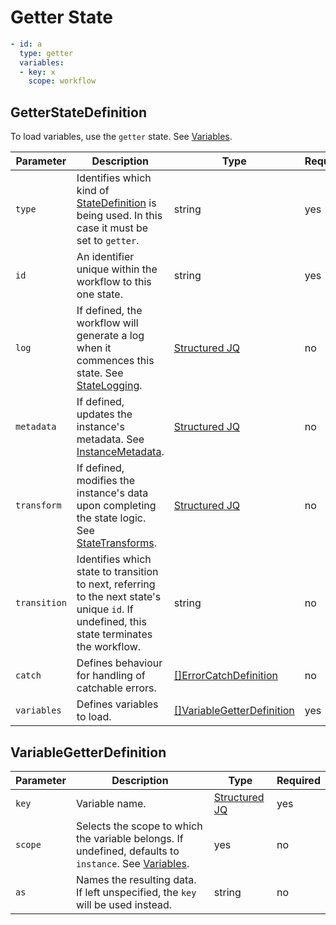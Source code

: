 # Getter State

```yaml
- id: a
  type: getter
  variables:
  - key: x 
    scope: workflow
```

## GetterStateDefinition

To load variables, use the `getter` state. See [Variables](../variables/variables.md).

| Parameter | Description | Type | Required |
| --- | --- | --- | --- |
| `type` | Identifies which kind of [StateDefinition](./states.md) is being used. In this case it must be set to `getter`. | string | yes | 
| `id` | An identifier unique within the workflow to this one state. | string | yes |
| `log` | If defined, the workflow will generate a log when it commences this state. See [StateLogging](./logging.md). | [Structured JQ](../instance-data/structured-jx.md) | no |
| `metadata` | If defined, updates the instance's metadata. See [InstanceMetadata](./metadata.md). | [Structured JQ](../instance-data/structured-jx.md) | no |
| `transform` | If defined, modifies the instance's data upon completing the state logic. See [StateTransforms](../instance-data/transforms.md). | [Structured JQ](../instance-data/structured-jx.md) | no |
| `transition` | Identifies which state to transition to next, referring to the next state's unique `id`. If undefined, this state terminates the workflow. | string | no |
| `catch` | Defines behaviour for handling of catchable errors.  | [[]ErrorCatchDefinition](./errors.md) | no |
| `variables` | Defines variables to load. | [[]VariableGetterDefinition](#VariableGetterDefinition) | yes |

## VariableGetterDefinition

| Parameter | Description | Type | Required |
| --- | --- | --- | --- |
| `key` | Variable name. | [Structured JQ](../instance-data/structured-jx.md) | yes |
| `scope` | Selects the scope to which the variable belongs. If undefined, defaults to `instance`. See [Variables](../variables/variables.md). | yes | no |
| `as` | Names the resulting data. If left unspecified, the `key` will be used instead. | string | no |

